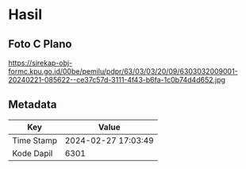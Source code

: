 # Hasil

## Foto C Plano

https://sirekap-obj-formc.kpu.go.id/00be/pemilu/pdpr/63/03/03/20/09/6303032009001-20240221-085622--ce37c57d-3111-4f43-b6fa-1c0b74d4d652.jpg


## Metadata

| Key        | Value               |
| ---------- | ------------------- |
| Time Stamp | 2024-02-27 17:03:49 |
| Kode Dapil | 6301                |




